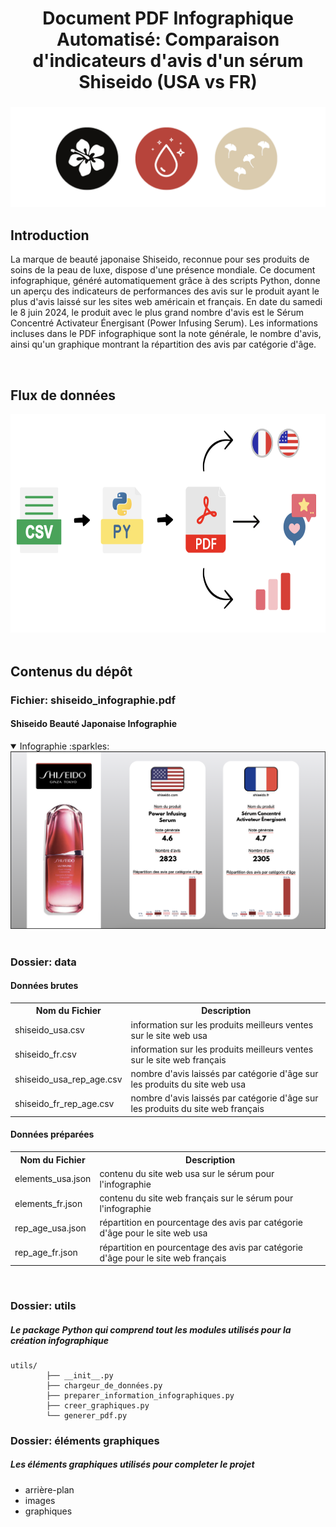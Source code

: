 <h1 align="center">
	Document PDF Infographique Automatisé: Comparaison d'indicateurs d'avis d'un sérum Shiseido (USA vs FR)
</h1>

<h3 align="center">
	<img src="https://github.com/DOCUVESTA/shiseido_skincare_usa_fr_infographics/blob/329728b66cd969188ffced3427c0088fa25bdb95/%C3%A9l%C3%A9ments%20graphiques/header.png"/>
</h3>

## Introduction
La marque de beauté japonaise Shiseido, reconnue pour ses produits de soins de la peau de luxe, dispose d'une présence mondiale. Ce document infographique, généré automatiquement grâce à des scripts Python, donne un aperçu des indicateurs de performances des avis sur le produit ayant le plus d'avis laissé sur les sites web américain et français. En date du samedi le 8 juin 2024, le produit avec le plus grand nombre d'avis est le Sérum Concentré Activateur Énergisant (Power Infusing Serum). Les informations incluses dans le PDF infographique sont la note générale, le nombre d'avis, ainsi qu'un graphique montrant la répartition des avis par catégorie d'âge.

<br>

## Flux de données
<div align="center"">
  <img src="https://github.com/DOCUVESTA/shiseido_skincare_usa_fr_infographics/blob/6cb6001d8cd1064f279b8774262028f89afe9b56/%C3%A9l%C3%A9ments%20graphiques/flux_de_donnees.png" alt="flow" width="655" height="350" />
</div>

<br>

## Contenus du dépôt
### Fichier: shiseido_infographie.pdf
#### Shiseido Beauté Japonaise Infographie
<details open>
<summary>Infographie :sparkles:</summary>
<div align="center"">
  <img src="https://github.com/DOCUVESTA/shiseido_skincare_usa_fr_infographics/blob/0bd23f94bbf2b62c5f6505b96ae359da40098407/%C3%A9l%C3%A9ments%20graphiques/shiseido_infographie.png" alt="preview"/>
</div>
</details>

<br>

### Dossier: data
#### Données brutes
<table style="width:100%">
    <tr>
        <th>Nom du Fichier</th>
        <th>Description</th>
    </tr>
    <tr>
        <td>shiseido_usa.csv</td>
        <td>information sur les produits meilleurs ventes sur le site web usa</td>
    </tr>
    <tr>
        <td>shiseido_fr.csv</td>
        <td>information sur les produits meilleurs ventes sur le site web français</td>
    </tr>
    <tr>
        <td>shiseido_usa_rep_age.csv</td>
        <td>nombre d'avis laissés par catégorie d'âge sur les produits du site web usa</td>
    </tr>
    <tr>
        <td>shiseido_fr_rep_age.csv</td>
        <td>nombre d'avis laissés par catégorie d'âge sur les produits du site web français</td>
    </tr>
</table>


#### Données préparées
<table style="width:100%">
    <tr>
        <th>Nom du Fichier</th>
        <th>Description</th>
    </tr>
    <tr>
        <td>elements_usa.json</td>
        <td>contenu du site web usa sur le sérum pour l'infographie</td>
    </tr>
    <tr>
        <td>elements_fr.json</td>
        <td>contenu du site web français sur le sérum pour l'infographie</td>
    </tr>
    <tr>
        <td>rep_age_usa.json</td>
        <td>répartition en pourcentage des avis par catégorie d'âge pour le site web usa</td>
    </tr>
    <tr>
        <td>rep_age_fr.json</td>
        <td>répartition en pourcentage des avis par catégorie d'âge pour le site web français</td>
    </tr>
</table>
<br>

### Dossier: utils
##### Le package Python qui comprend tout les modules utilisés pour la création infographique
```
utils/
        ├── __init__.py
        ├── chargeur_de_données.py
        ├── preparer_information_infographiques.py
        ├── creer_graphiques.py
        └── generer_pdf.py

```
### Dossier: éléments graphiques
##### Les éléments graphiques utilisés pour completer le projet
- arrière-plan
- images
- graphiques
